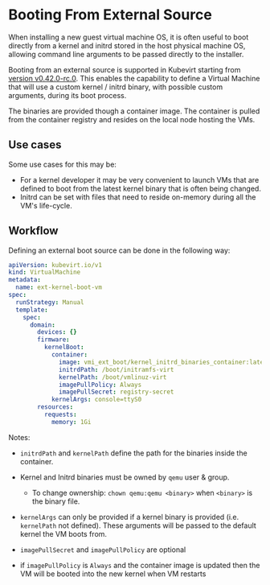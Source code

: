 # Booting From External Source

When installing a new guest virtual machine OS, it is often useful to boot directly from a kernel and initrd stored in
the host physical machine OS, allowing command line arguments to be passed directly to the installer.

Booting from an external source is supported in Kubevirt starting from [version v0.42.0-rc.0](https://github.com/kubevirt/kubevirt/releases/tag/v0.42.0-rc.0).
This enables the capability to define a Virtual Machine that will use a custom kernel / initrd binary, with possible
custom arguments, during its boot process.

The binaries are provided though a container image.
The container is pulled from the container registry and resides on the local node hosting the VMs.

## Use cases
Some use cases for this may be:
- For a kernel developer it may be very convenient to launch VMs that are defined to boot from the latest kernel binary
that is often being changed.
- Initrd can be set with files that need to reside on-memory during all the VM's life-cycle.

## Workflow
Defining an external boot source can be done in the following way:
```yaml
apiVersion: kubevirt.io/v1
kind: VirtualMachine
metadata:
  name: ext-kernel-boot-vm
spec:
  runStrategy: Manual
  template:
    spec:
      domain:
        devices: {}
        firmware:
          kernelBoot:
            container:
              image: vmi_ext_boot/kernel_initrd_binaries_container:latest
              initrdPath: /boot/initramfs-virt
              kernelPath: /boot/vmlinuz-virt
              imagePullPolicy: Always
              imagePullSecret: registry-secret
            kernelArgs: console=ttyS0
        resources:
          requests:
            memory: 1Gi
```

Notes:

- `initrdPath` and `kernelPath` define the path for the binaries inside the container.

- Kernel and Initrd binaries must be owned by `qemu` user & group.
  - To change ownership: `chown qemu:qemu <binary>` when `<binary>` is the binary file.

- `kernelArgs` can only be provided if a kernel binary is provided (i.e. `kernelPath` not defined). These
arguments will be passed to the default kernel the VM boots from.
  
- `imagePullSecret` and `imagePullPolicy` are optional

- if `imagePullPolicy` is `Always` and the container image is updated then the VM will be booted
  into the new kernel when VM restarts
  
